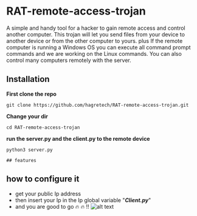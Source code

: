 # RAT-remote-access-trojan
A simple and handy tool for a hacker to gain remote access and control another computer. This trojan will let you send files from your device to another device or from the other computer to yours. plus If the remote computer is running a Windows OS you can execute all command prompt commands and we are working on the Linux commands. You can also control many computers remotely with the server.

## Installation

**First clone the repo**
```
git clone https://github.com/hagretech/RAT-remote-access-trojan.git
```
**Change your dir**
```
cd RAT-remote-access-trojan
```

**run the server.py and the client.py to the remote device**
```
python3 server.py

## features

```

## how to configure it 
  - get your public Ip address 
  - then insert your Ip in the Ip global variable "***Client.py***"
  - and you are good to go :fire: :fire: !!
 ![alt text](https://github.com/[username]/[reponame]/blob/[branch]/image.jpg?raw=true)
